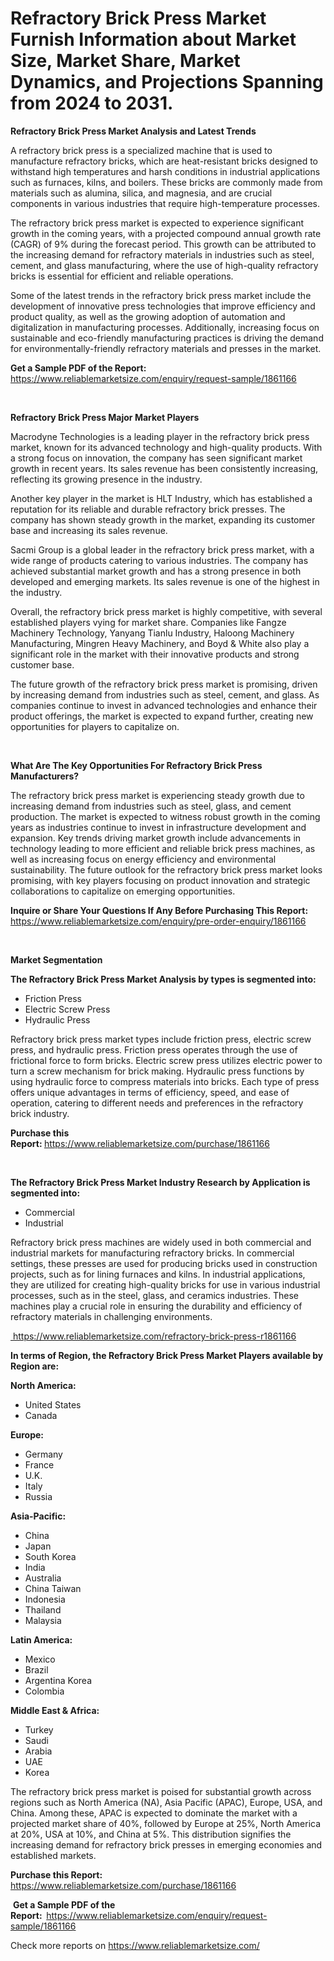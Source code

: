 <p><h1>Refractory Brick Press Market Furnish Information about Market Size, Market Share, Market Dynamics, and Projections Spanning from 2024 to 2031.</h1></p><p><strong>Refractory Brick Press Market Analysis and Latest Trends</strong></p>
<p><p>A refractory brick press is a specialized machine that is used to manufacture refractory bricks, which are heat-resistant bricks designed to withstand high temperatures and harsh conditions in industrial applications such as furnaces, kilns, and boilers. These bricks are commonly made from materials such as alumina, silica, and magnesia, and are crucial components in various industries that require high-temperature processes.</p><p>The refractory brick press market is expected to experience significant growth in the coming years, with a projected compound annual growth rate (CAGR) of 9% during the forecast period. This growth can be attributed to the increasing demand for refractory materials in industries such as steel, cement, and glass manufacturing, where the use of high-quality refractory bricks is essential for efficient and reliable operations.</p><p>Some of the latest trends in the refractory brick press market include the development of innovative press technologies that improve efficiency and product quality, as well as the growing adoption of automation and digitalization in manufacturing processes. Additionally, increasing focus on sustainable and eco-friendly manufacturing practices is driving the demand for environmentally-friendly refractory materials and presses in the market.</p></p>
<p><strong>Get a Sample PDF of the Report:&nbsp;</strong> <a href="https://www.reliablemarketsize.com/enquiry/request-sample/1861166">https://www.reliablemarketsize.com/enquiry/request-sample/1861166</a></p>
<p>&nbsp;</p>
<p><strong>Refractory Brick Press Major Market Players</strong></p>
<p><p>Macrodyne Technologies is a leading player in the refractory brick press market, known for its advanced technology and high-quality products. With a strong focus on innovation, the company has seen significant market growth in recent years. Its sales revenue has been consistently increasing, reflecting its growing presence in the industry.</p><p>Another key player in the market is HLT Industry, which has established a reputation for its reliable and durable refractory brick presses. The company has shown steady growth in the market, expanding its customer base and increasing its sales revenue.</p><p>Sacmi Group is a global leader in the refractory brick press market, with a wide range of products catering to various industries. The company has achieved substantial market growth and has a strong presence in both developed and emerging markets. Its sales revenue is one of the highest in the industry.</p><p>Overall, the refractory brick press market is highly competitive, with several established players vying for market share. Companies like Fangze Machinery Technology, Yanyang Tianlu Industry, Haloong Machinery Manufacturing, Mingren Heavy Machinery, and Boyd & White also play a significant role in the market with their innovative products and strong customer base.</p><p>The future growth of the refractory brick press market is promising, driven by increasing demand from industries such as steel, cement, and glass. As companies continue to invest in advanced technologies and enhance their product offerings, the market is expected to expand further, creating new opportunities for players to capitalize on.</p></p>
<p>&nbsp;</p>
<p><strong>What Are The Key Opportunities For Refractory Brick Press Manufacturers?</strong></p>
<p><p>The refractory brick press market is experiencing steady growth due to increasing demand from industries such as steel, glass, and cement production. The market is expected to witness robust growth in the coming years as industries continue to invest in infrastructure development and expansion. Key trends driving market growth include advancements in technology leading to more efficient and reliable brick press machines, as well as increasing focus on energy efficiency and environmental sustainability. The future outlook for the refractory brick press market looks promising, with key players focusing on product innovation and strategic collaborations to capitalize on emerging opportunities.</p></p>
<p><strong>Inquire or Share Your Questions If Any Before Purchasing This Report:</strong> <a href="https://www.reliablemarketsize.com/enquiry/pre-order-enquiry/1861166">https://www.reliablemarketsize.com/enquiry/pre-order-enquiry/1861166</a></p>
<p>&nbsp;</p>
<p><strong>Market Segmentation</strong></p>
<p><strong>The Refractory Brick Press Market Analysis by types is segmented into:</strong></p>
<p><ul><li>Friction Press</li><li>Electric Screw Press</li><li>Hydraulic Press</li></ul></p>
<p><p>Refractory brick press market types include friction press, electric screw press, and hydraulic press. Friction press operates through the use of frictional force to form bricks. Electric screw press utilizes electric power to turn a screw mechanism for brick making. Hydraulic press functions by using hydraulic force to compress materials into bricks. Each type of press offers unique advantages in terms of efficiency, speed, and ease of operation, catering to different needs and preferences in the refractory brick industry.</p></p>
<p><strong>Purchase this Report:&nbsp;</strong><a href="https://www.reliablemarketsize.com/purchase/1861166">https://www.reliablemarketsize.com/purchase/1861166</a></p>
<p>&nbsp;</p>
<p><strong>The Refractory Brick Press Market Industry Research by Application is segmented into:</strong></p>
<p><ul><li>Commercial</li><li>Industrial</li></ul></p>
<p><p>Refractory brick press machines are widely used in both commercial and industrial markets for manufacturing refractory bricks. In commercial settings, these presses are used for producing bricks used in construction projects, such as for lining furnaces and kilns. In industrial applications, they are utilized for creating high-quality bricks for use in various industrial processes, such as in the steel, glass, and ceramics industries. These machines play a crucial role in ensuring the durability and efficiency of refractory materials in challenging environments.</p></p>
<p><a href="https://www.reliablemarketsize.com/refractory-brick-press-r1861166">&nbsp;https://www.reliablemarketsize.com/refractory-brick-press-r1861166</a></p>
<p><strong>In terms of Region, the Refractory Brick Press Market Players available by Region are:</strong></p>
<p>
    <p> <strong> North America: </strong>
        <ul>
            <li>United States</li>
            <li>Canada</li>
        </ul>
        </p> 
    <p> <strong> Europe: </strong>
        <ul>
            <li>Germany</li>
            <li>France</li>
            <li>U.K.</li>
            <li>Italy</li>
            <li>Russia</li>
        </ul>
        </p> 
    <p> <strong> Asia-Pacific: </strong>
        <ul>
            <li>China</li>
            <li>Japan</li>
            <li>South Korea</li>
            <li>India</li>
            <li>Australia</li>
            <li>China Taiwan</li>
            <li>Indonesia</li>
            <li>Thailand</li>
            <li>Malaysia</li>
        </ul>
        </p> 
    <p> <strong> Latin America: </strong>
        <ul>
            <li>Mexico</li>
            <li>Brazil</li>
            <li>Argentina Korea</li>
            <li>Colombia</li>
        </ul>
        </p> 
    <p> <strong> Middle East & Africa: </strong>
        <ul>
            <li>Turkey</li>
            <li>Saudi</li>
            <li>Arabia</li>
            <li>UAE</li>
            <li>Korea</li>
        </ul>
    </p>
    </p>
<p><p>The refractory brick press market is poised for substantial growth across regions such as North America (NA), Asia Pacific (APAC), Europe, USA, and China. Among these, APAC is expected to dominate the market with a projected market share of 40%, followed by Europe at 25%, North America at 20%, USA at 10%, and China at 5%. This distribution signifies the increasing demand for refractory brick presses in emerging economies and established markets.</p></p>
<p><strong>Purchase this Report: </strong><a href="https://www.reliablemarketsize.com/purchase/1861166">https://www.reliablemarketsize.com/purchase/1861166</a></p>
<p>&nbsp;<strong>Get a Sample PDF of the Report:&nbsp;&nbsp;</strong><a href="https://www.reliablemarketsize.com/enquiry/request-sample/1861166">https://www.reliablemarketsize.com/enquiry/request-sample/1861166</a></p>
<p><strong></strong></p>
<p>Check more reports on <a href="https://www.reliablemarketsize.com/">https://www.reliablemarketsize.com/</a></p>